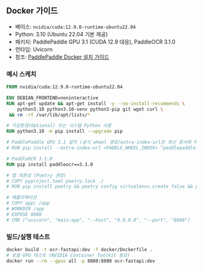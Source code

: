 ## Docker 가이드

- 베이스: `nvidia/cuda:12.9.0-runtime-ubuntu22.04`
- Python: 3.10 (Ubuntu 22.04 기본 제공)
- 패키지: PaddlePaddle GPU 3.1 (CUDA 12.9 대응), PaddleOCR 3.1.0
- 런타임: Uvicorn
- 참조: [PaddlePaddle Docker 설치 가이드](https://www.paddlepaddle.org.cn/en/install/quick?docurl=/documentation/docs/en/install/docker/linux-docker_en.html)

### 예시 스케치

```Dockerfile
FROM nvidia/cuda:12.9.0-runtime-ubuntu22.04

ENV DEBIAN_FRONTEND=noninteractive
RUN apt-get update && apt-get install -y --no-install-recommends \
    python3.10 python3.10-venv python3-pip git wget curl \
 && rm -rf /var/lib/apt/lists/*

# 가상환경(Optional) 또는 시스템 Python 사용
RUN python3.10 -m pip install --upgrade pip

# PaddlePaddle GPU 3.1 설치 (공식 wheel 경로/extra-index-url은 최신 문서에 따라 설정)
# RUN pip install --extra-index-url <PADDLE_WHEEL_INDEX> "paddlepaddle-gpu==3.1.*"

# PaddleOCR 3.1.0
RUN pip install paddleocr==3.1.0

# 앱 의존성 (Poetry 권장)
# COPY pyproject.toml poetry.lock ./
# RUN pip install poetry && poetry config virtualenvs.create false && poetry install --no-interaction --no-ansi

# 애플리케이션
# COPY app/ /app
# WORKDIR /app
# EXPOSE 8080
# CMD ["uvicorn", "main:app", "--host", "0.0.0.0", "--port", "8080"]
```

### 빌드/실행 테스트

```bash
docker build -t ocr-fastapi:dev -f docker/Dockerfile .
# 로컬 GPU 테스트 (NVIDIA Container Toolkit 필요)
docker run --rm --gpus all -p 8080:8080 ocr-fastapi:dev
```
